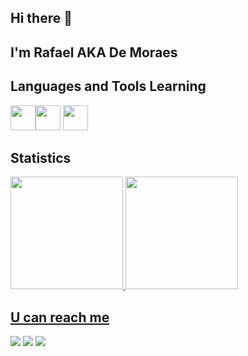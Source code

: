 ## Hi there 👋
## I'm Rafael AKA De Moraes
## Languages and Tools Learning
<img loading="lazy" src="https://cdn.jsdelivr.net/gh/devicons/devicon@latest/icons/javascript/javascript-original.svg" width="40" height="40" /><img loading="lazy" img src="https://cdn.jsdelivr.net/gh/devicons/devicon@latest/icons/css3/css3-plain-wordmark.svg" width="40" height="40"/>
<img loading="lazy" src="https://cdn.jsdelivr.net/gh/devicons/devicon@latest/icons/html5/html5-plain-wordmark.svg" width="40" height="40"/>
## Statistics
<div>
<a href="https://github.com/DeMoraesCyb">
<img loading="lazy" height="180em" src="https://github-readme-stats.vercel.app/api/top-langs/?username=DeMoraesCyb&layout=compact&langs_count=7&theme=dracula"/>
<img loading="lazy" height="180em" src="https://github-readme-stats.vercel.app/api?username=DeMoraesCyb&show_icons=true&theme=dracula&include_all_commits=true&count_private=true"/>
</div>
  
## U can reach me
<div>
<a href="https://instagram.com/rsm.cwb.1991" target="_blank"><img loading="lazy" src="https://img.shields.io/badge/-Instagram-%23E4405F?style=for-the-badge&logo=instagram&logoColor=white" target="_blank"></a>
<a href = "mailto:rafaelm1991@gmail.com"><img loading="lazy" src="https://img.shields.io/badge/Gmail-D14836?style=for-the-badge&logo=gmail&logoColor=white" target="_blank"></a>
<a href="https://www.linkedin.com/in/rafael-moraes-74540b78" target="_blank"><img loading="lazy" src="https://img.shields.io/badge/-LinkedIn-%230077B5?style=for-the-badge&logo=linkedin&logoColor=white" target="_blank"></a>   
</div>
<!---
DeMoraesCyb/DeMoraesCyb is a ✨ special ✨ repository because its `README.md` (this file) appears on your GitHub profile.
You can click the Preview link to take a look at your changes.
--->
